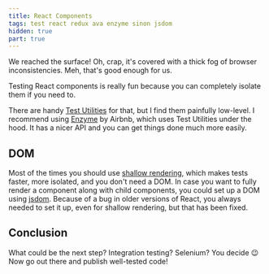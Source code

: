 ```yaml
---
title: React Components
tags: test react redux ava enzyme sinon jsdom
hidden: true
part: true
---
```


We reached the surface! Oh, crap, it's covered with a thick fog of browser inconsistencies. Meh, that's good enough for us.

Testing React components is really fun because you can completely isolate them if you need to.

There are handy [Test Utilities] for that, but I find them painfully low-level. I recommend using [Enzyme] by Airbnb, which uses Test Utilities under the hood. It has a nicer API and you can get things done much more easily.

[Test Utilities]: http://facebook.github.io/react/docs/test-utils.html
[Enzyme]: http://airbnb.io/enzyme/
[Sinon]: http://sinonjs.org/

## DOM

Most of the times you should use [shallow rendering], which makes tests faster, more isolated, and you don't need a DOM. In case you want to fully render a component along with child components, you could set up a DOM using [jsdom]. Because of a bug in older versions of React, you always needed to set it up, even for shallow rendering, but that has been fixed.

[shallow rendering]: http://facebook.github.io/react/docs/test-utils.html#shallow-rendering
[jsdom]: https://github.com/tmpvar/jsdom

## Conclusion

What could be the next step? Integration testing? Selenium? You decide :wink: Now go out there and publish well-tested code!
